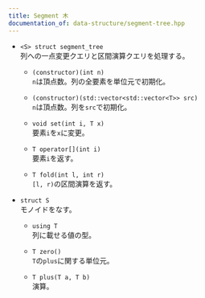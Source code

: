 ```yaml
---
title: Segment 木
documentation_of: data-structure/segment-tree.hpp
---
```


- `<S> struct segment_tree`  
列への一点変更クエリと区間演算クエリを処理する。

  - `(constructor)(int n)`  
  `n`は頂点数。列の全要素を単位元で初期化。
  
  - `(constructor)(std::vector<std::vector<T>> src)`  
  `n`は頂点数。列を`src`で初期化。

  - `void set(int i, T x)`  
  要素`i`を`x`に変更。
  
  - `T operator[](int i)`  
  要素`i`を返す。
  
  - `T fold(int l, int r)`  
  `[l, r)`の区間演算を返す。

- `struct S`  
モノイドをなす。
  - `using T`  
  列に載せる値の型。

  - `T zero()`  
  `T`の`plus`に関する単位元。
  
  - `T plus(T a, T b)`  
  演算。